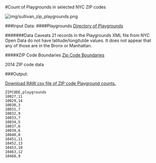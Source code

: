 #Count of Playgrounds in selected NYC ZIP codes

![img/sullivan_zip_playgrounds.png](img/sullivan_zip_playgrounds.png)

###Input Data:
####Playgrounds
[Directory of Playgrounds](https://data.cityofnewyork.us/Environment/Directory-of-Playgrounds/59gn-q4ai)

#######Data Caveats
21 records in the Playgrounds XML file from NYC Open Data do not have latitude/longitutde values. It does not appear that any of those are in the Bronx or Manhattan. 


#####ZIP Code Boundaries
[Zip Code Boundaries](https://data.cityofnewyork.us/Business/Zip-Code-Boundaries/i8iw-xf4u)

2014 ZIP code data

###Output:

[Download RAW csv file of ZIP code Playground counts.](https://raw.githubusercontent.com/nygeog/beh_public/master/sullivan/data/playgrounds_in_zip_nyc.csv)

	ZIPCODE,playgrounds
	10027,11
	10029,14
	10030,3
	10031,7
	10032,9
	10033,7
	10034,5
	10037,6
	10039,6
	10040,8
	10451,11
	10452,13
	10453,18
	10463,12
	10468,9



